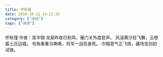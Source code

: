 ```yaml
---
title: 怀秋瑾
date: 2016-10-11 14:21:33
category: ["诗词"]
tags: ["诗词"]
---
```

怀秋瑾
作者：吴华锦
龙泉昨夜已秋鸣，雁门关外度悲声。
风滚黄沙狂飞舞，云卷嚣土压边城。
号角重重马嘶嘶，将军一战百身死。
巾帼意气正飞扬，疆场宝剑初试锋。
